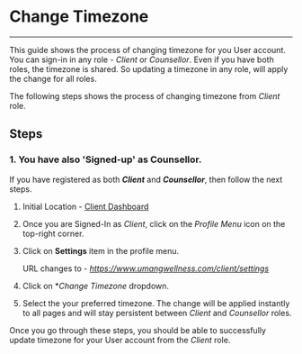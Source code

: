 # Change Timezone

---

This guide shows the process of changing timezone for you User account. You can sign-in in any role - _Client_ or _Counsellor_. Even if you have both roles, the timezone is shared. So updating a timezone in any role, will apply the change for all roles.

The following steps shows the process of changing timezone from _Client_ role.

## Steps

### 1. You have also 'Signed-up' as Counsellor.

If you have registered as both **_Client_** and **_Counsellor_**, then follow the next steps.

1. Initial Location - [Client Dashboard](https://www.umangwellness.com)

2. Once you are Signed-In as _Client_, click on the _Profile Menu_ icon on the top-right corner.

3. Click on **Settings** item in the profile menu.

    URL changes to - _https://www.umangwellness.com/client/settings_

4. Click on **Change Timezone* dropdown.

5. Select the your preferred timezone. The change will be applied instantly to all pages and will stay persistent between _Client_ and _Counsellor_ roles.


Once you go through these steps, you should be able to successfully update timezone for your User account from the _Client_ role.